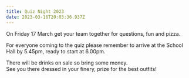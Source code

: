 ```yaml
---
title: Quiz Night 2023
date: 2023-03-16T20:03:36.937Z
---
```

On Friday 17 March get your team together for questions, fun and pizza.  

For everyone coming to the quiz please remember to arrive at the School Hall by 5.45pm, ready to start at 6.00pm.  

There will be drinks on sale so bring some money.  
See you there dressed in your finery, prize for the best outfits!